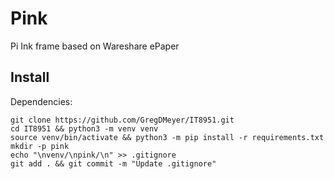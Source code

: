 # Pink

Pi Ink frame based on Wareshare ePaper

## Install

Dependencies:

```shell
git clone https://github.com/GregDMeyer/IT8951.git
cd IT8951 && python3 -m venv venv
source venv/bin/activate && python3 -m pip install -r requirements.txt
mkdir -p pink
echo "\nvenv/\npink/\n" >> .gitignore
git add . && git commit -m "Update .gitignore"
```


